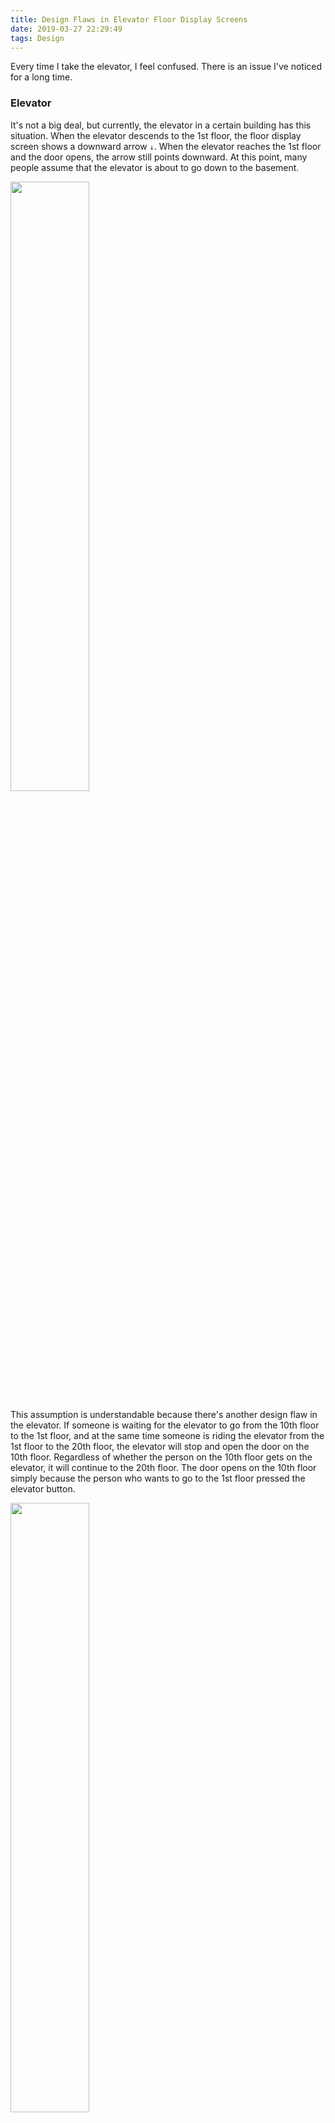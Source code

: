 ```yaml
---
title: Design Flaws in Elevator Floor Display Screens
date: 2019-03-27 22:29:49
tags: Design
---
```


Every time I take the elevator, I feel confused. There is an issue I've noticed for a long time.

### Elevator

It's not a big deal, but currently, the elevator in a certain building has this situation. When the elevator descends to the 1st floor, the floor display screen shows a downward arrow `↓`. When the elevator reaches the 1st floor and the door opens, the arrow still points downward. At this point, many people assume that the elevator is about to go down to the basement.

<img src="f1.png" width="50%" height="50%">

This assumption is understandable because there's another design flaw in the elevator. If someone is waiting for the elevator to go from the 10th floor to the 1st floor, and at the same time someone is riding the elevator from the 1st floor to the 20th floor, the elevator will stop and open the door on the 10th floor. Regardless of whether the person on the 10th floor gets on the elevator, it will continue to the 20th floor. The door opens on the 10th floor simply because the person who wants to go to the 1st floor pressed the elevator button.

<img src="f10.png" width="50%" height="50%">

Due to this upward movement behavior of the elevator, it's easy to infer that the elevator might behave similarly when going down. Seeing the arrow pointing down on the 1st floor, people might think the elevator is going to the basement, and because they pressed the button or someone just exited the elevator on this floor, the door opens. However, the truth is, the arrow merely retains the previous state of the elevator's movement (downward), and whether it goes up or down next depends on which floor the first person to enter the elevator presses.

Not all elevators are like this. The correct approach should be that when the elevator has no tasks, the display screen should not show any arrows or display something like (--).

### Program

When a task is completed (elevator operation ends), the task flag should be reset to its initial state (arrow cleared). This logic is very common in programming. Whether it's UI or memory, users are not trustworthy, and neither is GC; manual recycling is the way to go. I encountered a pitfall today :(

The pitfall is simple and can be expressed in one sentence: executing an SQL statement in a loop without closing the Statement object.

Although the pitfall is simple, it affected normal business operations in the production environment. The default limit for DB2 is 1400- statements, after which errors occur. Be careful during development and pay attention to large data scenarios during self-testing. Hopefully, such errors won't happen again in the future!
